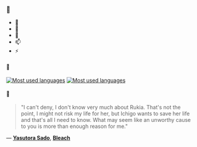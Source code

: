 ### 👋

- 🔭
- 🌱
- 💬
- 📫
- ⚡

#### 🧏

[![Most used languages](https://github-readme-stats-aynah.vercel.app/api/top-langs/?username=aynh&theme=solarized-dark&langs_count=6&layout=compact&hide_title=true)](https://github.com/anuraghazra/github-readme-stats#gh-dark-mode-only)
[![Most used languages](https://github-readme-stats-aynah.vercel.app/api/top-langs/?username=aynh&theme=solarized-light&langs_count=6&layout=compact&hide_title=true)](https://github.com/anuraghazra/github-readme-stats#gh-light-mode-only)

#### 💬

> "I can't deny, I don't know very much about Rukia. That's not the point, I might not risk my life for her, but Ichigo wants to save her life and that's all I need to know. What may seem like an unworthy cause to you is more than enough reason for me."

&mdash; [**Yasutora Sado**](https://myanimelist.net/character.php?q=Yasutora%20Sado&cat=character), [**Bleach**](https://myanimelist.net/search/all?q=Bleach&cat=all)
